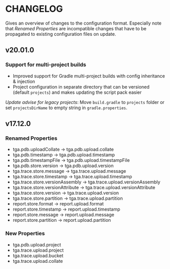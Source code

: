 CHANGELOG
=========

Gives an overview of changes to the configuration format.
Especially note that *Renamed Properties* are incompatible changes that have to be propagated to existing configuration files on update.

## v20.01.0

### Support for multi-project builds

* Improved support for Gradle multi-project builds with config inheritance & injection
* Project configuration in separate directory that can be versioned (default `projects`) and makes updating the script pack easier

*Update advise for legacy projects*: Move `build.gradle` to `projects` folder or set `projectsDirName` to empty string in `gradle.properties`.

## v17.12.0

### Renamed Properties

* tga.pdb.uploadCollate -> tga.pdb.upload.collate
* tga.pdb.timestamp -> tga.pdb.upload.timestamp
* tga.pdb.timestampFile -> tga.pdb.upload.timestampFile
* tga.pdb.store.version -> tga.pdb.upload.version
* tga.trace.store.message -> tga.trace.upload.message
* tga.trace.store.timestamp -> tga.trace.upload.timestamp
* tga.trace.store.versionAssembly -> tga.trace.upload.versionAssembly
* tga.trace.store.versionAttribute -> tga.trace.upload.versionAttribute
* tga.trace.store.version -> tga.trace.upload.version
* tga.trace.store.partition -> tga.trace.upload.partition
* report.store.format -> report.upload.format
* report.store.timestamp -> report.upload.timestamp
* report.store.message -> report.upload.message
* report.store.partition -> report.upload.partition

### New Properties

* tga.pdb.upload.project
* tga.trace.upload.project
* tga.trace.upload.bucket
* tga.trace.upload.collate
